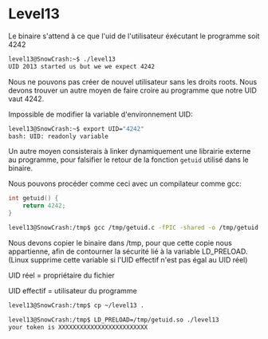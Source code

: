 # Level13

Le binaire s'attend à ce que l'uid de l'utilisateur éxécutant le programme soit 4242

```bash
level13@SnowCrash:~$ ./level13 
UID 2013 started us but we we expect 4242
```

Nous ne pouvons pas créer de nouvel utilisateur sans les droits roots. Nous devons trouver un autre moyen de faire croire au programme que notre UID vaut 4242.

Impossible de modifier la variable d'environnement UID:

```bash
level13@SnowCrash:~$ export UID="4242"
bash: UID: readonly variable
```

Un autre moyen consisterais à linker dynamiquement une librairie externe au programme, pour falsifier le retour de la fonction `getuid` utilisé dans le binaire.

Nous pouvons procéder comme ceci avec un compilateur comme gcc:

```c
int getuid() {
    return 4242;
}
```

```bash
level13@SnowCrash:/tmp$ gcc /tmp/getuid.c -fPIC -shared -o /tmp/getuid.so
```

Nous devons copier le binaire dans /tmp, pour que cette copie nous appartienne, afin de contourner la sécurité lié à la variable LD_PRELOAD. (Linux supprime cette variable si l'UID effectif n'est pas égal au UID réel)

UID réel = propriétaire du fichier

UID effectif = utilisateur du programme

```bash
level13@SnowCrash:/tmp$ cp ~/level13 .
```

```bash
level13@SnowCrash:/tmp$ LD_PRELOAD=/tmp/getuid.so ./level13
your token is XXXXXXXXXXXXXXXXXXXXXXXXX
```